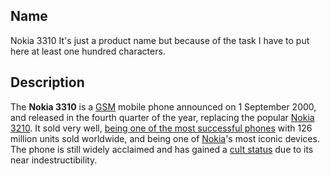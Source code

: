 ## Name
Nokia 3310
It's just a product name but because of the task I have to put here at least one hundred characters.

## Description
The  **Nokia 3310**  is a  [GSM](https://en.wikipedia.org/wiki/GSM "GSM")  mobile phone announced on 1 September 2000,  and released in the fourth quarter of the year, replacing the popular  [Nokia 3210](https://en.wikipedia.org/wiki/Nokia_3210). It sold very well,  [being one of the most successful phones](https://en.wikipedia.org/wiki/List_of_best-selling_mobile_phones "Nokia")  with 126 million units sold worldwide,  and being one of  [Nokia](https://en.wikipedia.org/wiki/Nokia)'s most iconic devices. The phone is still widely acclaimed and has gained a  [cult status](https://en.wikipedia.org/wiki/Cult_status "Cult status")  due to its near indestructibility.
